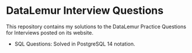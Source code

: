 # DataLemur Interview Questions

This repository contains my solutions to the DataLemur Practice Questions for Interviews posted on its website.

- SQL Questions: Solved in PostgreSQL 14 notation.
